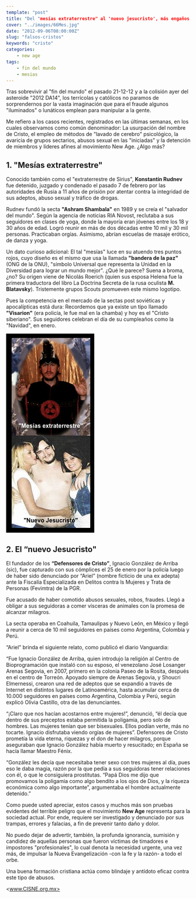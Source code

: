 ```yaml
---
template: "post"
title: "Del "mesías extraterrestre" al 'nuevo jesucristo', más engaños New Age"
cover: "../images/66Mes.jpg"
date: "2012-09-06T08:00:00Z"
slug: "falsos-cristos"
keywords: "cristo"
categories: 
    - new age
tags: 
    - fin del mundo
    - mesias
---
```


Tras sobrevivir al "fin del mundo" el pasado 21-12-12 y a la colisión ayer del asteroide "2012 DA14", los terrícolas y católicos no paramos de sorprendernos por la vasta imaginación que para el fraude algunos "iluminados" o lunáticos emplean para manipular a la gente.

Me refiero a los casos recientes, registrados en las últimas semanas, en los cuales observamos como común denominador: La usurpación del nombre de Cristo, el empleo de métodos de "lavado de cerebro" psicológico, la avaricia de grupos sectarios, abusos sexual en las "iniciadas" y la detención de miembros y líderes afines al movimiento New Age. ¿Algo más?

## 1. "Mesías extraterrestre"
Conocido también como el "extraterrestre de Sirius", **Konstantín Rudnev** fue detenido, juzgado y condenado el pasado 7 de febrero por las autoridades de Rusia a 11 años de prisión por atentar contra la integridad de sus adeptos, abuso sexual y tráfico de drogas.

Rudnev fundó la secta **"Ashram Shambala"** en 1989 y se creía el "salvador del mundo". Según la agencia de noticias RIA Novost, reclutaba a sus seguidores en clases de yoga, donde la mayoría eran jóvenes entre los 18 y 30 años de edad. Logró reunir en más de dos décadas entre 10 mil y 30 mil personas. Practicaban orgías. Asimismo, abrían escuelas de masaje erótico, de danza y yoga.

Un dato curioso adicional: El tal "mesías" luce en su atuendo tres puntos rojos, cuyo diseño es el mismo que usa la llamada **"bandera de la paz"** (ONG de la ONU), "símbolo Universal que representa la Unidad en la Diversidad para lograr un mundo mejor". ¿Qué le parece? Suena a broma, ¿no? Su origen viene de Nicolás Roerich (quien sus esposa Helena fue la primera traductora del libro La Doctrina Secreta de la rusa oculista **M. Blatavsky**). Tristemente grupos Scouts promueven este mismo logotipo.

Pues la competencia en el mercado de la sectas post soviéticas y apocalípticas está dura: Recordemos que ya existe un tipo llamado **"Visarion"** (era policía, le fue mal en la chamba) y hoy es el "Cristo siberiano". Sus seguidores celebran el día de su cumpleaños como la "Navidad", en enero.  

![Falsos](../images/66Mes.jpg) 

## 2. El “nuevo Jesucristo"
El fundador de los **“Defensores de Cristo”**, Ignacio González de Arriba (sic), fue capturado con sus cómplices el 25 de enero por la policía luego de haber sido denunciado por “Ariel” (nombre ficticio de una ex adepta) ante la Fiscalía Especializada en Delitos contra ls Mujeres y Trata de Personas (Fevimtra) de la PGR.  


Fue acusado de haber comotido abusos sexuales, robos, fraudes. Llegó a obligar a sus seguidoras a comer vísceras de animales con la promesa de alcanzar milagros.

La secta operaba en Coahuila, Tamaulipas y Nuevo León, en México y llegó a reunir a cerca de 10 mil seguidores en países como Argentina, Colombia y Perú.

“Ariel” brinda el siguiente relato, como publicó el diario Vanguardia:  

“Fue Ignacio González de Arriba, quien introdujo la religión al Centro de Bioprogramación que instaló con su esposo, el venezolano José Losanger Arenas Segovia, en 2007, primero en la colonia Paseo de la Rosita, después en el centro de Torreón. Apoyado siempre de Arenas Segovia, y Shoucri Elmernessi, crearon una red de adeptos que se expandió a través de Internet en distintos lugares de Latinoamérica, hasta acumular cerca de 10.000 seguidores en países como Argentina, Colombia y Perú, según explicó Olivia Castillo, otra de las denunciantes.

“¡Claro que nos hacían acostarnos entre mujeres!”, denunció, “él decía que dentro de sus preceptos estaba permitida la poligamia, pero solo de hombres. Las mujeres tenían que ser bisexuales. Ellos podían verte, más no tocarte. Ignacio disfrutaba viendo orgías de mujeres”. Defensores de Cristo prometía la vida eterna, riquezas y el don de hacer milagros, porque aseguraban que Ignacio González había muerto y resucitado; en España se hacía llamar Maestro Fénix.

“González les decía que necesitaba tener sexo con tres mujeres al día, pues eso le daba magia, razón por la que pedía a sus seguidoras tener relaciones con él, o que le consiguiera prostitutas. “Papá Dios me dijo que promovamos la poligamia como algo bendito a los ojos de Dios, y la riqueza económica como algo importante”, argumentaba el hombre actualmente detenido.”

Como puede usted apreciar, estos casos y muchos más son pruebas evidentes del terrible peligro que el movimiento **New Age** representa para la sociedad actual. Por ende, requiere ser investigado y denunciado por sus trampas, errores y falacias, a fin de prevenir tanto daño y dolor.

No puedo dejar de advertir, también, la profunda ignorancia, sumisión y candidez de aquellas personas que fueron víctimas de timadores e impostores "profesionales", lo cual denota la necesidad urgente, una vez más, de impulsar la Nueva Evangelización -con la fe y la razón- a todo el orbe.

Una buena formación cristiana actúa como blindaje y antídoto eficaz contra este tipo de abusos.

<www.CISNE.org.mx>